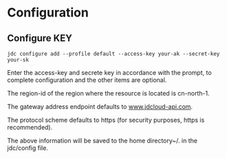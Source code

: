 # Configuration #
## Configure KEY ##


    jdc configure add --profile default --access-key your-ak --secret-key your-sk


Enter the access-key and secrete key in accordance with the prompt, to complete configuration and the other items are optional.

The region-id of the region where the resource is located is cn-north-1.

The gateway address endpoint defaults to www.jdcloud-api.com.

The protocol scheme defaults to https (for security purposes, https is recommended).

The above information will be saved to the home directory~/. in the jdc/config file.